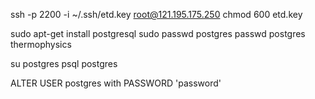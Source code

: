 ssh -p 2200 -i ~/.ssh/etd.key root@121.195.175.250
chmod 600 etd.key


sudo apt-get install postgresql
sudo passwd postgres
passwd postgres
thermophysics

su postgres
psql postgres

ALTER USER postgres with PASSWORD 'password'
